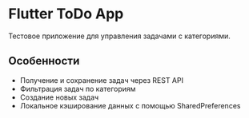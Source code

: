 # Flutter ToDo App

Тестовое приложение для управления задачами с категориями.

## Особенности

- Получение и сохранение задач через REST API
- Фильтрация задач по категориям
- Создание новых задач
- Локальное кэширование данных с помощью SharedPreferences

